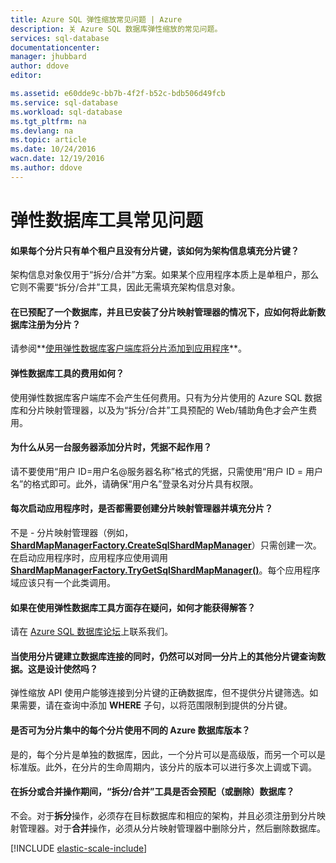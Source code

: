 ```yaml
---
title: Azure SQL 弹性缩放常见问题 | Azure
description: 关 Azure SQL 数据库弹性缩放的常见问题。
services: sql-database
documentationcenter: 
manager: jhubbard
author: ddove
editor: 

ms.assetid: e60dde9c-bb7b-4f2f-b52c-bdb506d49fcb
ms.service: sql-database
ms.workload: sql-database
ms.tgt_pltfrm: na
ms.devlang: na
ms.topic: article
ms.date: 10/24/2016
wacn.date: 12/19/2016
ms.author: ddove
---
```


# 弹性数据库工具常见问题
#### 如果每个分片只有单个租户且没有分片键，该如何为架构信息填充分片键？
架构信息对象仅用于“拆分/合并”方案。如果某个应用程序本质上是单租户，那么它则不需要“拆分/合并”工具，因此无需填充架构信息对象。

#### 在已预配了一个数据库，并且已安装了分片映射管理器的情况下，应如何将此新数据库注册为分片？
请参阅**[使用弹性数据库客户端库将分片添加到应用程序](./sql-database-elastic-scale-add-a-shard.md)**。

#### 弹性数据库工具的费用如何？
使用弹性数据库客户端库不会产生任何费用。只有为分片使用的 Azure SQL 数据库和分片映射管理器，以及为“拆分/合并”工具预配的 Web/辅助角色才会产生费用。

#### 为什么从另一台服务器添加分片时，凭据不起作用？
请不要使用“用户 ID=用户名@服务器名称”格式的凭据，只需使用“用户 ID = 用户名”的格式即可。此外，请确保“用户名”登录名对分片具有权限。

#### 每次启动应用程序时，是否都需要创建分片映射管理器并填充分片？

不是 - 分片映射管理器（例如，**[ShardMapManagerFactory.CreateSqlShardMapManager](http://msdn.microsoft.com/zh-cn/library/azure/microsoft.azure.sqldatabase.elasticscale.shardmanagement.shardmapmanagerfactory.createsqlshardmapmanager.aspx)**）只需创建一次。在启动应用程序时，应用程序应使用调用 **[ShardMapManagerFactory.TryGetSqlShardMapManager()](http://msdn.microsoft.com/zh-cn/library/azure/microsoft.azure.sqldatabase.elasticscale.shardmanagement.shardmapmanagerfactory.trygetsqlshardmapmanager.aspx)**。每个应用程序域应该只有一个此类调用。

#### 如果在使用弹性数据库工具方面存在疑问，如何才能获得解答？ 

请在 [Azure SQL 数据库论坛](https://social.msdn.microsoft.com/Forums/zh-cn/home?forum=ssdsgetstarted)上联系我们。

#### 当使用分片键建立数据库连接的同时，仍然可以对同一分片上的其他分片键查询数据。这是设计使然吗？
弹性缩放 API 使用户能够连接到分片键的正确数据库，但不提供分片键筛选。如果需要，请在查询中添加 **WHERE** 子句，以将范围限制到提供的分片键。

#### 是否可为分片集中的每个分片使用不同的 Azure 数据库版本？
是的，每个分片是单独的数据库，因此，一个分片可以是高级版，而另一个可以是标准版。此外，在分片的生命周期内，该分片的版本可以进行多次上调或下调。

#### 在拆分或合并操作期间，“拆分/合并”工具是否会预配（或删除）数据库？
不会。对于**拆分**操作，必须存在目标数据库和相应的架构，并且必须注册到分片映射管理器。对于**合并**操作，必须从分片映射管理器中删除分片，然后删除数据库。

[!INCLUDE [elastic-scale-include](../../includes/elastic-scale-include.md)]

<!---HONumber=Mooncake_1212_2016-->